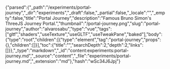 {"parsed":{"_path":"/experiments/portal-journey","_dir":"experiments","_draft":false,"_partial":false,"_locale":"","_empty":false,"title":"Portal Journey","description":"Famous Bruno Simon's ThreeJS Journey Portal.","thumbnail":"/portal-journey.png","slug":"portal-journey","author":"alvarosabu","type":"vue","tags":["gltf","shaders","useTexture","useGLTF","useTweakPane","baked"],"body":{"type":"root","children":[{"type":"element","tag":"portal-journey","props":{},"children":[]}],"toc":{"title":"","searchDepth":2,"depth":2,"links":[]}},"_type":"markdown","_id":"content:experiments:portal-journey.md","_source":"content","_file":"experiments/portal-journey.md","_extension":"md"},"hash":"wSc34J6Jpj"}